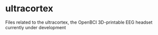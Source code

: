 # ultracortex
Files related to the ultracortex, the OpenBCI 3D-printable EEG headset currently under development
